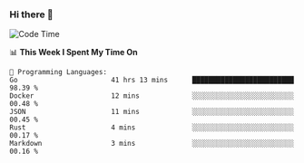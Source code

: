 ### Hi there 👋

<!--
**CrazyCollin/crazycollin** is a ✨ _special_ ✨ repository because its `README.md` (this file) appears on your GitHub profile.

Here are some ideas to get you started:

- 🔭 I’m currently working on ...
- 🌱 I’m currently learning ...
- 👯 I’m looking to collaborate on ...
- 🤔 I’m looking for help with ...
- 💬 Ask me about ...
- 📫 How to reach me: ...
- 😄 Pronouns: ...
- ⚡ Fun fact: ...
-->

<!--START_SECTION:waka-->
![Code Time](http://img.shields.io/badge/Code%20Time-1%2C126%20hrs%2033%20mins-blue)

📊 **This Week I Spent My Time On** 

```text
💬 Programming Languages: 
Go                       41 hrs 13 mins      █████████████████████████   98.39 % 
Docker                   12 mins             ░░░░░░░░░░░░░░░░░░░░░░░░░   00.48 % 
JSON                     11 mins             ░░░░░░░░░░░░░░░░░░░░░░░░░   00.45 % 
Rust                     4 mins              ░░░░░░░░░░░░░░░░░░░░░░░░░   00.17 % 
Markdown                 3 mins              ░░░░░░░░░░░░░░░░░░░░░░░░░   00.16 % 
```


<!--END_SECTION:waka-->
